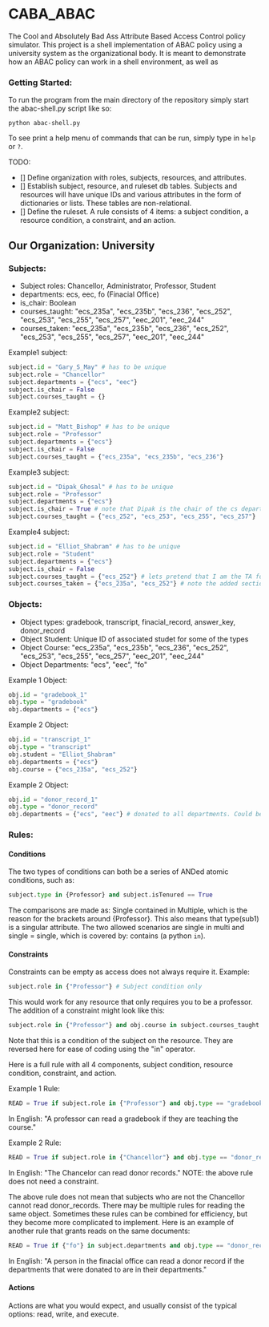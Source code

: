 # CABA_ABAC
The Cool and Absolutely Bad Ass Attribute Based Access Control policy simulator. This project is a shell implementation of ABAC policy using a university system as the organizational body. It is meant to demonstrate how an ABAC policy can work in a shell environment, as well as 

### Getting Started:
To run the program from the main directory of the repository simply start the abac-shell.py script like so:
```
python abac-shell.py
```
To see print a help menu of commands that can be run, simply type in ```help``` or ```?```.

TODO: 
- [] Define organization with roles, subjects, resources, and attributes.
- [] Establish subject, resource, and ruleset db tables. Subjects and resources will have unique IDs and various attributes in the form of dictionaries or lists. These tables are non-relational.
- [] Define the ruleset. A rule consists of 4 items: a subject condition, a resource condition, a constraint, and an action.

## Our Organization: University
### Subjects:
- Subject roles: Chancellor, Administrator, Professor, Student
- departments: ecs, eec, fo (Finacial Office)
- is_chair: Boolean
- courses_taught: "ecs_235a", "ecs_235b", "ecs_236", "ecs_252", "ecs_253", "ecs_255", "ecs_257", "eec_201", "eec_244"
- courses_taken: "ecs_235a", "ecs_235b", "ecs_236", "ecs_252", "ecs_253", "ecs_255", "ecs_257", "eec_201", "eec_244"

Example1 subject:
```python
subject.id = "Gary_S_May" # has to be unique
subject.role = "Chancellor"
subject.departments = {"ecs", "eec"}
subject.is_chair = False
subject.courses_taught = {}
```

Example2 subject: 
```python
subject.id = "Matt_Bishop" # has to be unique
subject.role = "Professor"
subject.departments = {"ecs"}
subject.is_chair = False
subject.courses_taught = {"ecs_235a", "ecs_235b", "ecs_236"}
```

Example3 subject: 
```python
subject.id = "Dipak_Ghosal" # has to be unique
subject.role = "Professor"
subject.departments = {"ecs"}
subject.is_chair = True # note that Dipak is the chair of the cs department
subject.courses_taught = {"ecs_252", "ecs_253", "ecs_255", "ecs_257"}
```

Example4 subject: 
```python
subject.id = "Elliot_Shabram" # has to be unique
subject.role = "Student"
subject.departments = {"ecs"}
subject.is_chair = False
subject.courses_taught = {"ecs_252"} # lets pretend that I am the TA for the computer networks course
subject.courses_taken = {"ecs_235a", "ecs_252"} # note the added section courses_taken for students only. For a professor, it is implied.
```

### Objects:
- Object types: gradebook, transcript, finacial_record, answer_key, donor_record
- Object Student: Unique ID of associated studet for some of the types
- Object Course: "ecs_235a", "ecs_235b", "ecs_236", "ecs_252", "ecs_253", "ecs_255", "ecs_257", "eec_201", "eec_244"
- Object Departments: "ecs", "eec", "fo"

Example 1 Object:
```python
obj.id = "gradebook_1"
obj.type = "gradebook"
obj.departments = {"ecs"}
```
Example 2 Object:
```python
obj.id = "transcript_1"
obj.type = "transcript"
obj.student = "Elliot_Shabram"
obj.departments = {"ecs"}
obj.course = {"ecs_235a", "ecs_252"}
```

Example 2 Object:
```python
obj.id = "donor_record_1"
obj.type = "donor_record"
obj.departments = {"ecs", "eec"} # donated to all departments. Could be one department
```

### Rules:
#### Conditions
The two types of conditions can both be a series of ANDed atomic conditions, such as: 
```python 
subject.type in {Professor} and subject.isTenured == True
```
The comparisons are made as: Single contained in Multiple, which is the reason for the brackets around {Professor}. This also means that type(sub1) is a singular attribute. The two allowed scenarios are single in multi and single = single, which is covered by: contains (a python ```in```).

#### Constraints 
Constraints can be empty as access does not always require it. Example: 
```python
subject.role in {"Professor"} # Subject condition only
``` 
This would work for any resource that only requires you to be a professor. The addition of a constraint might look like this: 
```python
subject.role in {"Professor"} and obj.course in subject.courses_taught
```
Note that this is a condition of the subject on the resource.  They are reversed here for ease of coding using the "in" operator.

Here is a full rule with all 4 components, subject condition, resource condition, constraint, and action.

Example 1 Rule:
```python
READ = True if subject.role in {"Professor"} and obj.type == "gradebook" and obj.course in subject.courses_taught
```
In English: "A professor can read a gradebook if they are teaching the course."

Example 2 Rule: 
```python
READ = True if subject.role in {"Chancellor"} and obj.type == "donor_record"
```
In English: "The Chancelor can read donor records."
NOTE: the above rule does not need a constraint. 

The above rule does not mean that subjects who are not the Chancellor cannot read donor_records. There may be multiple rules for reading the same object. Sometimes these rules can be combined for efficiency, but they become more complicated to implement. Here is an example of another rule that grants reads on the same documents:
```python
READ = True if {"fo"} in subject.departments and obj.type == "donor_record" and obj.departments in subject.departments
```
In English: "A person in the finacial office can read a donor record if the departments that were donated to are in their departments."

#### Actions
Actions are what you would expect, and usually consist of the typical options: read, write, and execute. 

